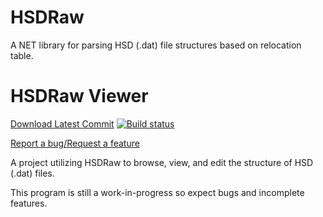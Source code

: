 # HSDRaw
A NET library for parsing HSD (.dat) file structures based on relocation table.

# HSDRaw Viewer 
[Download Latest Commit](https://github.com/Ploaj/HSDLib/releases) [![Build status](https://ci.appveyor.com/api/projects/status/s4e3eoajq9et9hen?svg=true)](https://ci.appveyor.com/project/Ploaj/hsdlib) 

[Report a bug/Request a feature](https://github.com/Ploaj/HSDLib/issues)

A project utilizing HSDRaw to browse, view, and edit the structure of HSD (.dat) files.

This program is still a work-in-progress so expect bugs and incomplete features.